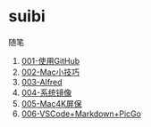 # suibi
随笔
1. [001-使用GitHub]()
2. [002-Mac小技巧]()
3. [003-Alfred]()
4. [004-系统镜像]()
5. [005-Mac4K屏保]()
6. [006-VSCode+Markdown+PicGo]()